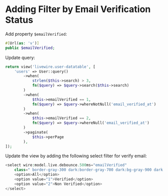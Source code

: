 # Adding Filter by Email Verification Status

Add property `$emailVerified`:

```php
#[Url(as: 'v')]
public $emailVerified;
```

Update query:

```php
return view('livewire.user-datatable', [
    'users' => User::query()
        ->when(
            strlen($this->search) > 3,
            fn($query) => $query->search($this->search)
        )
        ->when(
            $this->emailVerified == 1,
            fn($query) => $query->whereNotNull('email_verified_at')
        )
        ->when(
            $this->emailVerified == 2,
            fn($query) => $query->whereNull('email_verified_at')
        )
        ->paginate(
            $this->perPage
        ),
]);
```

Update the view by adding the following select filter for verify email:

```php
<select wire:model.live.debounce.500ms="emailVerified"
    class=" border-gray-300 dark:border-gray-700 dark:bg-gray-900 dark:text-gray-300 focus:border-gray-500 dark:focus:border-gray-600 focus:ring-gray-500 dark:focus:ring-gray-600 rounded-md shadow-sm">
    <option>All</option>
    <option value="1">Verified</option>
    <option value="2">Non Verified</option>
</select>
```
